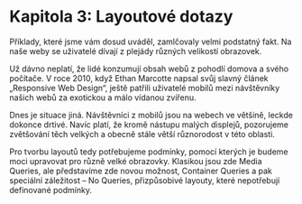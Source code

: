 # Kapitola 3: Layoutové dotazy

Příklady, které jsme vám dosud uváděl, zamlčovaly velmi podstatný fakt. Na naše weby se uživatelé dívají z plejády různých velikostí obrazovek.

Už dávno neplatí, že lidé konzumují obsah webů z pohodlí domova a svého počítače. V roce 2010, když Ethan Marcotte napsal svůj slavný článek „Responsive Web Design“, ještě patřili uživatelé mobilů mezi návštěvníky našich webů za exotickou a málo vídanou zvířenu.

Dnes je situace jiná. Návštěvníci z mobilů jsou na webech ve většině, leckde dokonce drtivé. Navíc platí, že kromě nástupu malých displejů, pozorujeme zvětšování těch velkých a obecně stále větší různorodost v této oblasti.

Pro tvorbu layoutů tedy potřebujeme podmínky, pomocí kterých je budeme moci upravovat pro různě velké obrazovky. Klasikou jsou zde Media Queries, ale představíme zde novou možnost, Container Queries a pak speciální záležitost – No Queries, přizpůsobivé layouty, které nepotřebují definované podmínky.
